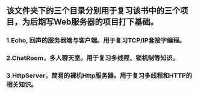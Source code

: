 ## 该文件夹下的三个目录分别用于复习该书中的三个项目，为后期写Web服务器的项目打下基础。 

### 1.Echo, 回声的服务器端与客户端。用于复习TCP/IP套接字编程。
### 2.ChatRoom，多人聊天室。用于复习多线程、锁机制等知识。
### 3.HttpServer，简易的裸机Http服务器。用于复习多线程和HTTP的相关知识。